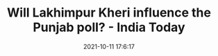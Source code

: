 ---
"title": "Will Lakhimpur Kheri influence the Punjab poll? - India Today"
"date": "2021-10-11 17:6:17"
"feed_name": "GOOGLENEWSMINING"
"feed_website": "https://news.google.com/search?q=mining%2Bincident&hl=en-US&gl=US&ceid=US:en"
"feed_rss": "https://news.google.com/rss/search?q=mining%2Bincident&hl=en-US&gl=US&ceid=US:en"
"link": "https://www.indiatoday.in/india-today-insight/story/will-lakhimpur-kheri-influence-the-punjab-poll-1863674-2021-10-11"
"source": "{'href': 'https://www.indiatoday.in', 'title': 'India Today'}"
"file": "_posts/2021-1-1-756abb57406e31ffcc9ddba699d100232d24ab91.md"
"accident": "0"
"drilling": "0"
"dead": "0"
"injured": "0"
"arrested": "0"
"place": "unknown place"
"where": "unknown site"
"causes": "unknown"
"place_uri": "unknown place"
---